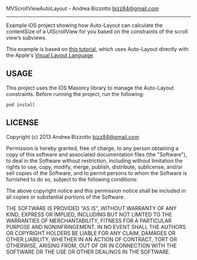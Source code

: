 
MVScrollViewAutoLayout - Andrea Bizzotto <bizz84@gmail.com>

-------------------------------------------------------

Example iOS project showing how Auto-Layout can calculate the contentSize of a UIScrollView for you based on the constraints of the scroll view’s subviews.

This example is based on [this tutorial](http://www.apeth.com/iOSBook/ch20.html), which uses Auto-Layout directly with the Apple's [Visual Layout Language](https://developer.apple.com/library/mac/documentation/userexperience/conceptual/AutolayoutPG/Articles/formatLanguage.html).

## USAGE

This project uses the iOS Masonry library to manage the Auto-Layout constraints. Before running the project, run the following:

`pod install`

## LICENSE

Copyright (c) 2013 Andrea Bizzotto bizz84@gmail.com

Permission is hereby granted, free of charge, to any person obtaining a copy of this software and associated documentation files (the "Software"), to deal in the Software without restriction, including without limitation the rights to use, copy, modify, merge, publish, distribute, sublicense, and/or sell copies of the Software, and to permit persons to whom the Software is furnished to do so, subject to the following conditions:

The above copyright notice and this permission notice shall be included in all copies or substantial portions of the Software.

THE SOFTWARE IS PROVIDED "AS IS", WITHOUT WARRANTY OF ANY KIND, EXPRESS OR IMPLIED, INCLUDING BUT NOT LIMITED TO THE WARRANTIES OF MERCHANTABILITY, FITNESS FOR A PARTICULAR PURPOSE AND NONINFRINGEMENT. IN NO EVENT SHALL THE AUTHORS OR COPYRIGHT HOLDERS BE LIABLE FOR ANY CLAIM, DAMAGES OR OTHER LIABILITY, WHETHER IN AN ACTION OF CONTRACT, TORT OR OTHERWISE, ARISING FROM, OUT OF OR IN CONNECTION WITH THE SOFTWARE OR THE USE OR OTHER DEALINGS IN THE SOFTWARE.
